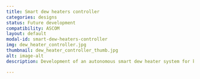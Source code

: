```yaml
---
title: Smart dew heaters controller
categories: designs
status: Future development
compatibility: ASCOM
layout: default
modal-id: smart-dew-heaters-controller
img: dew_heater_controller.jpg
thumbnail: dew_heater_controller_thumb.jpg
alt: image-alt
description: Development of an autonomous smart dew heater system for keeping your gear dry and dew free.

---
```

